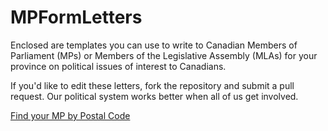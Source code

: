 # MPFormLetters
Enclosed are templates you can use to write to Canadian Members of Parliament (MPs) or Members of the Legislative Assembly (MLAs) for your province on political issues of interest to Canadians.

If you'd like to edit these letters, fork the repository and submit a pull request.  Our political system works better when all of us get involved.

[Find your MP by Postal Code](http://www.lop.parl.gc.ca/ParlInfo/Compilations/HouseOfCommons/MemberByPostalCode.aspx?Language=E&PostalCode=&Submit=Find)
